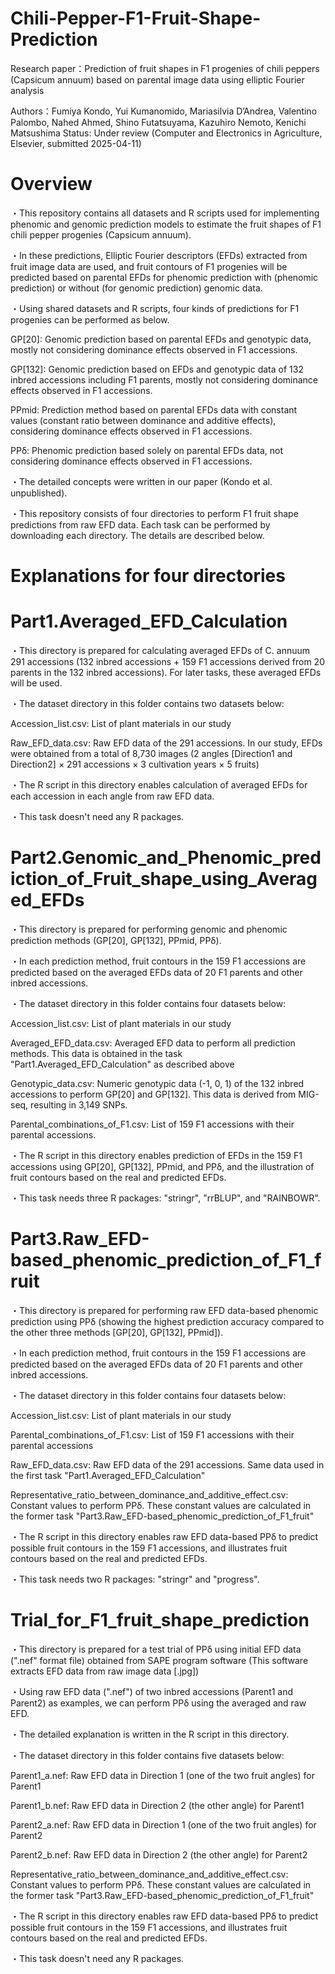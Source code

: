 # Chili-Pepper-F1-Fruit-Shape-Prediction
Research paper：Prediction of fruit shapes in F1 progenies of chili peppers (Capsicum annuum) based on parental image data using elliptic Fourier analysis

Authors：Fumiya Kondo, Yui Kumanomido, Mariasilvia D’Andrea, Valentino Palombo, Nahed Ahmed, Shino Futatsuyama, Kazuhiro Nemoto, Kenichi Matsushima
Status: Under review (Computer and Electronics in Agriculture, Elsevier, submitted 2025-04-11)

# Overview
・This repository contains all datasets and R scripts used for implementing phenomic and genomic prediction models to estimate the fruit shapes of F1 chili pepper progenies (Capsicum annuum).

・In these predictions, Elliptic Fourier descriptors (EFDs) extracted from fruit image data are used, and fruit contours of F1 progenies will be predicted based on parental EFDs for phenomic prediction with (phenomic prediction) or without (for genomic prediction) genomic data.

・Using shared datasets and R scripts, four kinds of predictions for F1 progenies can be performed as below.

GP[20]: Genomic prediction based on parental EFDs and genotypic data, mostly not considering dominance effects observed in F1 accessions.

GP[132]: Genomic prediction based on EFDs and genotypic data of 132 inbred accessions including F1 parents, mostly not considering dominance effects observed in F1 accessions.

PPmid: Prediction method based on parental EFDs data with constant values (constant ratio between dominance and additive effects), considering dominance effects observed in F1 accessions.

PPδ: Phenomic prediction based solely on parental EFDs data, not considering dominance effects observed in F1 accessions.

・The detailed concepts were written in our paper (Kondo et al. unpublished).

・This repository consists of four directories to perform F1 fruit shape predictions from raw EFD data. Each task can be performed by downloading each directory. The details are described below.

# Explanations for four directories
# Part1.Averaged_EFD_Calculation
・This directory is prepared for calculating averaged EFDs of C. annuum 291 accessions (132 inbred accessions + 159 F1 accessions derived from 20 parents in the 132 inbred accessions). For later tasks, these averaged EFDs will be used.

・The dataset directory in this folder contains two datasets below:

Accession_list.csv: List of plant materials in our study

Raw_EFD_data.csv: Raw EFD data of the 291 accessions. In our study, EFDs were obtained from a total of 8,730 images (2 angles [Direction1 and Direction2] × 291 accessions × 3 cultivation years × 5 fruits)

・The R script in this directory enables calculation of averaged EFDs for each accession in each angle from raw EFD data.

・This task doesn't need any R packages.

# Part2.Genomic_and_Phenomic_prediction_of_Fruit_shape_using_Averaged_EFDs
・This directory is prepared for performing genomic and phenomic prediction methods (GP[20], GP[132], PPmid, PPδ).

・In each prediction method, fruit contours in the 159 F1 accessions are predicted based on the averaged EFDs data of 20 F1 parents and other inbred accessions.

・The dataset directory in this folder contains four datasets below:

Accession_list.csv: List of plant materials in our study

Averaged_EFD_data.csv: Averaged EFD data to perform all prediction methods. This data is obtained in the task "Part1.Averaged_EFD_Calculation" as described above

Genotypic_data.csv: Numeric genotypic data (-1, 0, 1) of the 132 inbred accessions to perform GP[20] and GP[132]. This data is derived from MIG-seq, resulting in 3,149 SNPs.

Parental_combinations_of_F1.csv: List of 159 F1 accessions with their parental accessions.

・The R script in this directory enables prediction of EFDs in the 159 F1 accessions using GP[20], GP[132], PPmid, and PPδ, and the illustration of fruit contours based on the real and predicted EFDs.

・This task needs three R packages: "stringr", "rrBLUP", and "RAINBOWR".

# Part3.Raw_EFD-based_phenomic_prediction_of_F1_fruit
・This directory is prepared for performing raw EFD data-based phenomic prediction using PPδ (showing the highest prediction accuracy compared to the other three methods [GP[20], GP[132], PPmid]).

・In each prediction method, fruit contours in the 159 F1 accessions are predicted based on the averaged EFDs data of 20 F1 parents and other inbred accessions.

・The dataset directory in this folder contains four datasets below:

Accession_list.csv: List of plant materials in our study

Parental_combinations_of_F1.csv: List of 159 F1 accessions with their parental accessions

Raw_EFD_data.csv: Raw EFD data of the 291 accessions. Same data used in the first task "Part1.Averaged_EFD_Calculation"

Representative_ratio_between_dominance_and_additive_effect.csv: Constant values to perform PPδ. These constant values are calculated in the former task "Part3.Raw_EFD-based_phenomic_prediction_of_F1_fruit"

・The R script in this directory enables raw EFD data-based PPδ to predict possible fruit contours in the 159 F1 accessions, and illustrates fruit contours based on the real and predicted EFDs.

・This task needs two R packages: "stringr" and "progress".

# Trial_for_F1_fruit_shape_prediction
・This directory is prepared for a test trial of PPδ using initial EFD data (".nef" format file) obtained from SAPE program software (This software extracts EFD data from raw image data [.jpg])

・Using raw EFD data (".nef") of two inbred accessions (Parent1 and Parent2) as examples, we can perform PPδ using the averaged and raw EFD.

・The detailed explanation is written in the R script in this directory.

・The dataset directory in this folder contains five datasets below:

Parent1_a.nef: Raw EFD data in Direction 1 (one of the two fruit angles) for Parent1

Parent1_b.nef: Raw EFD data in Direction 2 (the other angle) for Parent1

Parent2_a.nef: Raw EFD data in Direction 1 (one of the two fruit angles) for Parent2

Parent2_b.nef: Raw EFD data in Direction 2 (the other angle) for Parent2

Representative_ratio_between_dominance_and_additive_effect.csv: Constant values to perform PPδ. These constant values are calculated in the former task "Part3.Raw_EFD-based_phenomic_prediction_of_F1_fruit"

・The R script in this directory enables raw EFD data-based PPδ to predict possible fruit contours in the 159 F1 accessions, and illustrates fruit contours based on the real and predicted EFDs.

・This task doesn't need any R packages.
